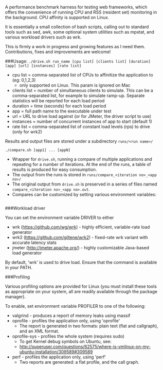 A performance benchmark harness for testing web frameworks, which offers the convenience of running CPU and RSS (resident set) monitoring in the background. CPU affinity is supported on Linux.

It is essentially a small collection of bash scripts, calling out to standard tools such as sed, awk, some optional system utilities such as mpstat, and various workload drivers such as wrk.

This is firmly a work in progress and growing features as I need them. Contributions, fixes and improvements are welcome!

###Usage:
`./drive.sh run_name [cpu list] [clients list] [duration] [app] [url] [instances] [rate list]`
- cpu list = comma-separated list of CPUs to affinitize the application to (eg: 0,1,2,3)
  - only supported on Linux. This param is ignored on Mac
- clients list = number of simultaneous clients to simulate. This can be a comma-separated list, for example to simulate ramp-up. Separate statistics will be reported for each load period
- duration = time (seconds) for each load period
- app = full path name to the executable under test
- url = URL to drive load against (or for JMeter, the driver script to use)
- instances = number of concurrent instances of app to start (default 1)
- rate list = comma-separated list of constant load levels (rps) to drive (only for wrk2)

Results and output files are stored under a subdirectory `runs/<run name>/`

`./compare.sh [app1] ... [appN]`
- Wrapper for `drive.sh`, running a compare of multiple applications and repeating for a number of iterations. At the end of the runs, a table of results is produced for easy consumption.
- The output from the runs is stored in `runs/compare_<iteration no>_<app no>/`
- The original output from `drive.sh` is preserved in a series of files named `compare_<iteration no>_<app no>.out`.
- Compares can be customized by setting various environment variables:
```
```

###Workload driver

You can set the environment variable DRIVER to either
- wrk (https://github.com/wg/wrk) - highly efficient, variable-rate load generator
- wrk2 (https://github.com/giltene/wrk2) - fixed-rate wrk variant with accurate latency stats
- jmeter (http://jmeter.apache.org/) - highly customizable Java-based load generator

By default, 'wrk' is used to drive load.  Ensure that the command is available in your PATH.

###Profiling

Various profiling options are provided for Linux (you must install these tools as appropriate on your system, all are readily available through the package manager).

To enable, set environment variable PROFILER to one of the following:
- valgrind - produces a report of memory leaks using massif
- oprofile - profiles the application only, using 'oprofile'
  - The report is generated in two formats: plain text (flat and callgraph), and an XML format.
- oprofile-sys - profiles the whole system (requires sudo)
  - To get Kernel debug symbols on Ubuntu, see:
  - http://superuser.com/questions/62575/where-is-vmlinux-on-my-ubuntu-installation/309589#309589
- perf - profiles the application only, using 'perf'
  - Two reports are generated: a flat profile, and the call graph.
